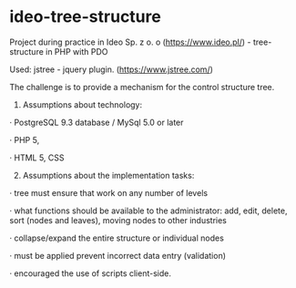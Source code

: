 # ideo-tree-structure
Project during practice in Ideo Sp. z o. o (https://www.ideo.pl/) - tree-structure in PHP with PDO

Used: jstree - jquery plugin. (https://www.jstree.com/)

The challenge is to provide a mechanism for the control structure tree.

1. Assumptions about technology:

  · PostgreSQL 9.3 database / MySql 5.0 or later

  · PHP 5,

  · HTML 5, CSS

2. Assumptions about the implementation tasks:

  · tree must ensure that work on any number of levels

  · what functions should be available to the administrator: add, edit, delete, sort (nodes and leaves), moving nodes to other industries

  · collapse/expand the entire structure or individual nodes

  · must be applied prevent incorrect data entry (validation)

  · encouraged the use of scripts client-side.
